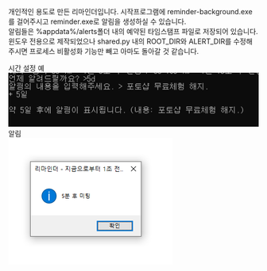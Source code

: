 개인적인 용도로 만든 리마인더입니다. 시작프로그램에 reminder-background.exe를 걸어주시고 reminder.exe로 알림을 생성하실 수 있습니다.  
알림들은 %appdata%/alerts폴더 내의 예약된 타임스탬프 파일로 저장되어 있습니다.  
윈도우 전용으로 제작되었으나 shared.py 내의 ROOT_DIR와 ALERT_DIR를 수정해주시면 프로세스 비활성화 기능만 빼고 아마도 돌아갈 것 같습니다.  
  
  
시간 설정 예  
![설정](example/설정.png)  
알림  
![알림](example/알림.png)